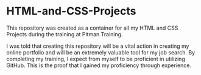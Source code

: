 # HTML-and-CSS-Projects
This repository was created as a container for all my HTML and CSS Projects during the training at Pitman Training.

I was told that creating this repository will be a vital action in creating my online portfolio and will be an extremely valuable tool for my job search. By completing my training, I expect from myself to be proficient in utilizing GitHub. This is the proof that I gained my  proficiency through experience.